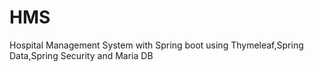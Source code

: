 # HMS
Hospital Management System with Spring boot using Thymeleaf,Spring Data,Spring Security and Maria DB
